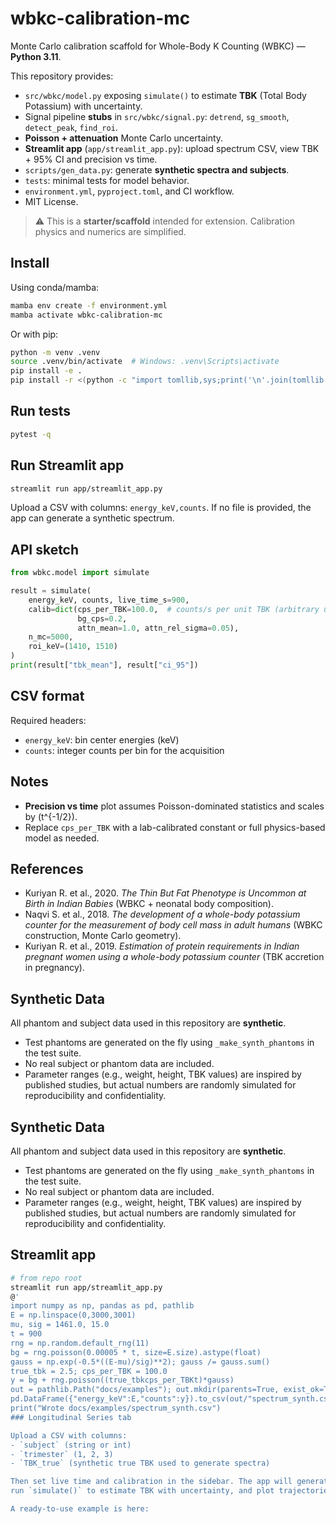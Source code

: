 # wbkc-calibration-mc

Monte Carlo calibration scaffold for Whole-Body K Counting (WBKC) — **Python 3.11**.

This repository provides:
- `src/wbkc/model.py` exposing `simulate()` to estimate **TBK** (Total Body Potassium) with uncertainty.
- Signal pipeline **stubs** in `src/wbkc/signal.py`: `detrend`, `sg_smooth`, `detect_peak`, `find_roi`.
- **Poisson + attenuation** Monte Carlo uncertainty.
- **Streamlit app** (`app/streamlit_app.py`): upload spectrum CSV, view TBK + 95% CI and precision vs time.
- `scripts/gen_data.py`: generate **synthetic spectra and subjects**.
- `tests`: minimal tests for model behavior.
- `environment.yml`, `pyproject.toml`, and CI workflow.
- MIT License.

> ⚠️ This is a **starter/scaffold** intended for extension. Calibration physics and numerics are simplified.

## Install

Using conda/mamba:

```bash
mamba env create -f environment.yml
mamba activate wbkc-calibration-mc
```

Or with pip:

```bash
python -m venv .venv
source .venv/bin/activate  # Windows: .venv\Scripts\activate
pip install -e .
pip install -r <(python -c "import tomllib,sys;print('\n'.join(tomllib.load(open('pyproject.toml','rb'))['project']['optional-dependencies']['dev']))")
```

## Run tests

```bash
pytest -q
```

## Run Streamlit app

```bash
streamlit run app/streamlit_app.py
```

Upload a CSV with columns: `energy_keV,counts`.
If no file is provided, the app can generate a synthetic spectrum.

## API sketch

```python
from wbkc.model import simulate

result = simulate(
    energy_keV, counts, live_time_s=900,
    calib=dict(cps_per_TBK=100.0,  # counts/s per unit TBK (arbitrary unit)
               bg_cps=0.2,
               attn_mean=1.0, attn_rel_sigma=0.05),
    n_mc=5000,
    roi_keV=(1410, 1510)
)
print(result["tbk_mean"], result["ci_95"])
```

## CSV format

Required headers:
- `energy_keV`: bin center energies (keV)
- `counts`: integer counts per bin for the acquisition

## Notes

- **Precision vs time** plot assumes Poisson-dominated statistics and scales by \(t^{-1/2}\).
- Replace `cps_per_TBK` with a lab-calibrated constant or full physics-based model as needed.


## References
- Kuriyan R. et al., 2020. *The Thin But Fat Phenotype is Uncommon at Birth in Indian Babies* (WBKC + neonatal body composition).
- Naqvi S. et al., 2018. *The development of a whole-body potassium counter for the measurement of body cell mass in adult humans* (WBKC construction, Monte Carlo geometry).
- Kuriyan R. et al., 2019. *Estimation of protein requirements in Indian pregnant women using a whole-body potassium counter* (TBK accretion in pregnancy).
## Synthetic Data

All phantom and subject data used in this repository are **synthetic**.
- Test phantoms are generated on the fly using `_make_synth_phantoms` in the test suite.
- No real subject or phantom data are included.
- Parameter ranges (e.g., weight, height, TBK values) are inspired by published studies,
  but actual numbers are randomly simulated for reproducibility and confidentiality.
## Synthetic Data

All phantom and subject data used in this repository are **synthetic**.
- Test phantoms are generated on the fly using `_make_synth_phantoms` in the test suite.
- No real subject or phantom data are included.
- Parameter ranges (e.g., weight, height, TBK values) are inspired by published studies,
  but actual numbers are randomly simulated for reproducibility and confidentiality.
## Streamlit app

```bash
# from repo root
streamlit run app/streamlit_app.py
@'
import numpy as np, pandas as pd, pathlib
E = np.linspace(0,3000,3001)
mu, sig = 1461.0, 15.0
t = 900
rng = np.random.default_rng(11)
bg = rng.poisson(0.00005 * t, size=E.size).astype(float)
gauss = np.exp(-0.5*((E-mu)/sig)**2); gauss /= gauss.sum()
true_tbk = 2.5; cps_per_TBK = 100.0
y = bg + rng.poisson((true_tbkcps_per_TBKt)*gauss)
out = pathlib.Path("docs/examples"); out.mkdir(parents=True, exist_ok=True)
pd.DataFrame({"energy_keV":E,"counts":y}).to_csv(out/"spectrum_synth.csv", index=False)
print("Wrote docs/examples/spectrum_synth.csv")
### Longitudinal Series tab

Upload a CSV with columns:
- `subject` (string or int)
- `trimester` (1, 2, 3)
- `TBK_true` (synthetic true TBK used to generate spectra)

Then set live time and calibration in the sidebar. The app will generate a synthetic spectrum for each row,
run `simulate()` to estimate TBK with uncertainty, and plot trajectories with 95% CI error bars.

A ready-to-use example is here:
